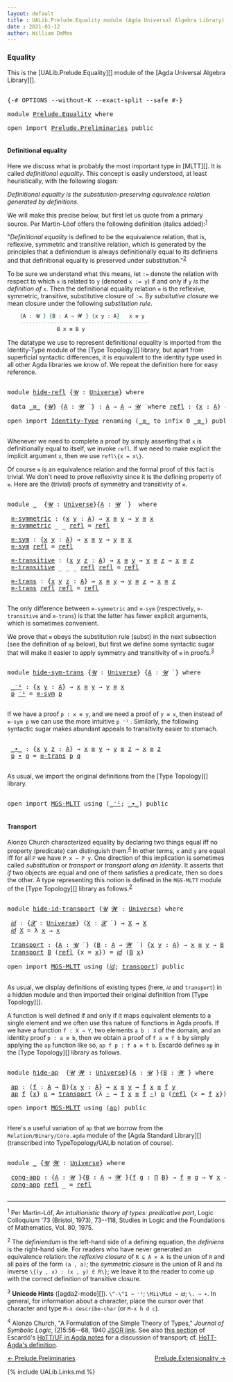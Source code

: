 ```yaml
---
layout: default
title : UALib.Prelude.Equality module (Agda Universal Algebra Library)
date : 2021-01-12
author: William DeMeo
---
```


### <a id="equality">Equality</a>

This is the [UALib.Prelude.Equality][] module of the [Agda Universal Algebra Library][].

<pre class="Agda">

<a id="276" class="Symbol">{-#</a> <a id="280" class="Keyword">OPTIONS</a> <a id="288" class="Pragma">--without-K</a> <a id="300" class="Pragma">--exact-split</a> <a id="314" class="Pragma">--safe</a> <a id="321" class="Symbol">#-}</a>

<a id="326" class="Keyword">module</a> <a id="333" href="Prelude.Equality.html" class="Module">Prelude.Equality</a> <a id="350" class="Keyword">where</a>

<a id="357" class="Keyword">open</a> <a id="362" class="Keyword">import</a> <a id="369" href="Prelude.Preliminaries.html" class="Module">Prelude.Preliminaries</a> <a id="391" class="Keyword">public</a>

</pre>

#### <a id="definitional-equality">Definitional equality</a>

Here we discuss what is probably the most important type in [MLTT][]. It is called *definitional equality*. This concept is easily understood, at least heuristically, with the following slogan:

*Definitional equality is the substitution-preserving equivalence relation generated by definitions.*

We will make this precise below, but first let us quote from a primary source. Per Martin-Löof offers the following definition (italics added):<sup>[1](Prelude.Equality.html#fn1)</sup>

"*Definitional equality* is defined to be the equivalence relation, that is, reflexive, symmetric and transitive relation, which is generated by the principles that a definiendum is always definitionally equal to its definiens and that definitional equality is preserved under substitution."<sup>[2](Prelude.Equality.html#fn2)

To be sure we understand what this means, let `:=` denote the relation with respect to which `x` is related to `y` (denoted `x := y`) if and only if `y` *is the definition of* `x`.  Then the definitional equality relation `≡` is the reflexive, symmetric, transitive, substitutive closure of `:=`. By *subsitutive closure* we mean closure under the following *substitution rule*.

<!--
\begin{prooftree}
\AxiomC{`\{A : 𝓤 ̇\}\{B : A → 𝓦 ̇\}\{x y : A\}`}
\AxiomC{`x ≡ y`}
\Rightlabel{(subst)}
\BinaryInfC{`B x ≡ B y`}
\end{prooftree}
-->

```agda
    {A : 𝓤 ̇} {B : A → 𝓦 ̇} {x y : A}   x ≡ y
    ------------------------------------------
                B x ≡ B y
```

The datatype we use to represent definitional equality is imported from the Identity-Type module of the [Type Topology][] library, but apart from superficial syntactic differences, it is equivalent to the identity type used in all other Agda libraries we know of.  We repeat the definition here for easy reference.

<pre class="Agda">

<a id="2283" class="Keyword">module</a> <a id="hide-refl"></a><a id="2290" href="Prelude.Equality.html#2290" class="Module">hide-refl</a> <a id="2300" class="Symbol">{</a><a id="2301" href="Prelude.Equality.html#2301" class="Bound">𝓤</a> <a id="2303" class="Symbol">:</a> <a id="2305" href="Agda.Primitive.html#423" class="Postulate">Universe</a><a id="2313" class="Symbol">}</a> <a id="2315" class="Keyword">where</a>

 <a id="2323" class="Keyword">data</a> <a id="hide-refl._≡_"></a><a id="2328" href="Prelude.Equality.html#2328" class="Datatype Operator">_≡_</a> <a id="2332" class="Symbol">{</a><a id="2333" href="Prelude.Equality.html#2333" class="Bound">𝓤</a><a id="2334" class="Symbol">}</a> <a id="2336" class="Symbol">{</a><a id="2337" href="Prelude.Equality.html#2337" class="Bound">A</a> <a id="2339" class="Symbol">:</a> <a id="2341" href="Prelude.Equality.html#2333" class="Bound">𝓤</a> <a id="2343" href="Universes.html#403" class="Function Operator">̇</a> <a id="2345" class="Symbol">}</a> <a id="2347" class="Symbol">:</a> <a id="2349" href="Prelude.Equality.html#2337" class="Bound">A</a> <a id="2351" class="Symbol">→</a> <a id="2353" href="Prelude.Equality.html#2337" class="Bound">A</a> <a id="2355" class="Symbol">→</a> <a id="2357" href="Prelude.Equality.html#2333" class="Bound">𝓤</a> <a id="2359" href="Universes.html#403" class="Function Operator">̇</a> <a id="2361" class="Keyword">where</a> <a id="hide-refl._≡_.refl"></a><a id="2367" href="Prelude.Equality.html#2367" class="InductiveConstructor">refl</a> <a id="2372" class="Symbol">:</a> <a id="2374" class="Symbol">{</a><a id="2375" href="Prelude.Equality.html#2375" class="Bound">x</a> <a id="2377" class="Symbol">:</a> <a id="2379" href="Prelude.Equality.html#2337" class="Bound">A</a><a id="2380" class="Symbol">}</a> <a id="2382" class="Symbol">→</a> <a id="2384" href="Prelude.Equality.html#2375" class="Bound">x</a> <a id="2386" href="Prelude.Equality.html#2328" class="Datatype Operator">≡</a> <a id="2388" href="Prelude.Equality.html#2375" class="Bound">x</a>

<a id="2391" class="Keyword">open</a> <a id="2396" class="Keyword">import</a> <a id="2403" href="Identity-Type.html" class="Module">Identity-Type</a> <a id="2417" class="Keyword">renaming</a> <a id="2426" class="Symbol">(</a><a id="2427" href="Identity-Type.html#121" class="Datatype Operator">_≡_</a> <a id="2431" class="Symbol">to</a> <a id="2434" class="Keyword">infix</a> <a id="2440" class="Number">0</a> <a id="_≡_"></a><a id="2442" href="Prelude.Equality.html#2442" class="Datatype Operator">_≡_</a><a id="2445" class="Symbol">)</a> <a id="2447" class="Keyword">public</a>

</pre>

Whenever we need to complete a proof by simply asserting that `x` is definitionally equal to itself, we invoke `refl`.  If we need to make explicit the implicit argument `x`, then we use `refl\{x = x\}`.

Of course `≡` is an equivalence relation and the formal proof of this fact is trivial. We don't need to prove reflexivity since it is the defining property of `≡`.  Here are the (trivial) proofs of symmetry and transitivity of `≡`.

<pre class="Agda">

<a id="2919" class="Keyword">module</a> <a id="2926" href="Prelude.Equality.html#2926" class="Module">_</a>  <a id="2929" class="Symbol">{</a><a id="2930" href="Prelude.Equality.html#2930" class="Bound">𝓤</a> <a id="2932" class="Symbol">:</a> <a id="2934" href="Agda.Primitive.html#423" class="Postulate">Universe</a><a id="2942" class="Symbol">}{</a><a id="2944" href="Prelude.Equality.html#2944" class="Bound">A</a> <a id="2946" class="Symbol">:</a> <a id="2948" href="Prelude.Equality.html#2930" class="Bound">𝓤</a> <a id="2950" href="Universes.html#403" class="Function Operator">̇</a> <a id="2952" class="Symbol">}</a>  <a id="2955" class="Keyword">where</a>

 <a id="2963" href="Prelude.Equality.html#2963" class="Function">≡-symmetric</a> <a id="2975" class="Symbol">:</a> <a id="2977" class="Symbol">(</a><a id="2978" href="Prelude.Equality.html#2978" class="Bound">x</a> <a id="2980" href="Prelude.Equality.html#2980" class="Bound">y</a> <a id="2982" class="Symbol">:</a> <a id="2984" href="Prelude.Equality.html#2944" class="Bound">A</a><a id="2985" class="Symbol">)</a> <a id="2987" class="Symbol">→</a> <a id="2989" href="Prelude.Equality.html#2978" class="Bound">x</a> <a id="2991" href="Prelude.Equality.html#2442" class="Datatype Operator">≡</a> <a id="2993" href="Prelude.Equality.html#2980" class="Bound">y</a> <a id="2995" class="Symbol">→</a> <a id="2997" href="Prelude.Equality.html#2980" class="Bound">y</a> <a id="2999" href="Prelude.Equality.html#2442" class="Datatype Operator">≡</a> <a id="3001" href="Prelude.Equality.html#2978" class="Bound">x</a>
 <a id="3004" href="Prelude.Equality.html#2963" class="Function">≡-symmetric</a> <a id="3016" class="Symbol">_</a> <a id="3018" class="Symbol">_</a> <a id="3020" href="Identity-Type.html#162" class="InductiveConstructor">refl</a> <a id="3025" class="Symbol">=</a> <a id="3027" href="Identity-Type.html#162" class="InductiveConstructor">refl</a>

 <a id="3034" href="Prelude.Equality.html#3034" class="Function">≡-sym</a> <a id="3040" class="Symbol">:</a> <a id="3042" class="Symbol">{</a><a id="3043" href="Prelude.Equality.html#3043" class="Bound">x</a> <a id="3045" href="Prelude.Equality.html#3045" class="Bound">y</a> <a id="3047" class="Symbol">:</a> <a id="3049" href="Prelude.Equality.html#2944" class="Bound">A</a><a id="3050" class="Symbol">}</a> <a id="3052" class="Symbol">→</a> <a id="3054" href="Prelude.Equality.html#3043" class="Bound">x</a> <a id="3056" href="Prelude.Equality.html#2442" class="Datatype Operator">≡</a> <a id="3058" href="Prelude.Equality.html#3045" class="Bound">y</a> <a id="3060" class="Symbol">→</a> <a id="3062" href="Prelude.Equality.html#3045" class="Bound">y</a> <a id="3064" href="Prelude.Equality.html#2442" class="Datatype Operator">≡</a> <a id="3066" href="Prelude.Equality.html#3043" class="Bound">x</a>
 <a id="3069" href="Prelude.Equality.html#3034" class="Function">≡-sym</a> <a id="3075" href="Identity-Type.html#162" class="InductiveConstructor">refl</a> <a id="3080" class="Symbol">=</a> <a id="3082" href="Identity-Type.html#162" class="InductiveConstructor">refl</a>

 <a id="3089" href="Prelude.Equality.html#3089" class="Function">≡-transitive</a> <a id="3102" class="Symbol">:</a> <a id="3104" class="Symbol">(</a><a id="3105" href="Prelude.Equality.html#3105" class="Bound">x</a> <a id="3107" href="Prelude.Equality.html#3107" class="Bound">y</a> <a id="3109" href="Prelude.Equality.html#3109" class="Bound">z</a> <a id="3111" class="Symbol">:</a> <a id="3113" href="Prelude.Equality.html#2944" class="Bound">A</a><a id="3114" class="Symbol">)</a> <a id="3116" class="Symbol">→</a> <a id="3118" href="Prelude.Equality.html#3105" class="Bound">x</a> <a id="3120" href="Prelude.Equality.html#2442" class="Datatype Operator">≡</a> <a id="3122" href="Prelude.Equality.html#3107" class="Bound">y</a> <a id="3124" class="Symbol">→</a> <a id="3126" href="Prelude.Equality.html#3107" class="Bound">y</a> <a id="3128" href="Prelude.Equality.html#2442" class="Datatype Operator">≡</a> <a id="3130" href="Prelude.Equality.html#3109" class="Bound">z</a> <a id="3132" class="Symbol">→</a> <a id="3134" href="Prelude.Equality.html#3105" class="Bound">x</a> <a id="3136" href="Prelude.Equality.html#2442" class="Datatype Operator">≡</a> <a id="3138" href="Prelude.Equality.html#3109" class="Bound">z</a>
 <a id="3141" href="Prelude.Equality.html#3089" class="Function">≡-transitive</a> <a id="3154" class="Symbol">_</a> <a id="3156" class="Symbol">_</a> <a id="3158" class="Symbol">_</a> <a id="3160" href="Identity-Type.html#162" class="InductiveConstructor">refl</a> <a id="3165" href="Identity-Type.html#162" class="InductiveConstructor">refl</a> <a id="3170" class="Symbol">=</a> <a id="3172" href="Identity-Type.html#162" class="InductiveConstructor">refl</a>

 <a id="3179" href="Prelude.Equality.html#3179" class="Function">≡-trans</a> <a id="3187" class="Symbol">:</a> <a id="3189" class="Symbol">{</a><a id="3190" href="Prelude.Equality.html#3190" class="Bound">x</a> <a id="3192" href="Prelude.Equality.html#3192" class="Bound">y</a> <a id="3194" href="Prelude.Equality.html#3194" class="Bound">z</a> <a id="3196" class="Symbol">:</a> <a id="3198" href="Prelude.Equality.html#2944" class="Bound">A</a><a id="3199" class="Symbol">}</a> <a id="3201" class="Symbol">→</a> <a id="3203" href="Prelude.Equality.html#3190" class="Bound">x</a> <a id="3205" href="Prelude.Equality.html#2442" class="Datatype Operator">≡</a> <a id="3207" href="Prelude.Equality.html#3192" class="Bound">y</a> <a id="3209" class="Symbol">→</a> <a id="3211" href="Prelude.Equality.html#3192" class="Bound">y</a> <a id="3213" href="Prelude.Equality.html#2442" class="Datatype Operator">≡</a> <a id="3215" href="Prelude.Equality.html#3194" class="Bound">z</a> <a id="3217" class="Symbol">→</a> <a id="3219" href="Prelude.Equality.html#3190" class="Bound">x</a> <a id="3221" href="Prelude.Equality.html#2442" class="Datatype Operator">≡</a> <a id="3223" href="Prelude.Equality.html#3194" class="Bound">z</a>
 <a id="3226" href="Prelude.Equality.html#3179" class="Function">≡-trans</a> <a id="3234" href="Identity-Type.html#162" class="InductiveConstructor">refl</a> <a id="3239" href="Identity-Type.html#162" class="InductiveConstructor">refl</a> <a id="3244" class="Symbol">=</a> <a id="3246" href="Identity-Type.html#162" class="InductiveConstructor">refl</a>

</pre>

The only difference between `≡-symmetric` and `≡-sym` (respectively, `≡-transitive` and `≡-trans`) is that the latter has fewer explicit arguments, which is sometimes convenient.

We prove that `≡` obeys the substitution rule (subst) in the next subsection (see the definition of `ap` below), but first we define some syntactic sugar that will make it easier to apply symmetry and transitivity of `≡` in proofs.<sup>[3](Prelude.Equality.html#fn3)</sup>

<pre class="Agda">

<a id="3732" class="Keyword">module</a> <a id="hide-sym-trans"></a><a id="3739" href="Prelude.Equality.html#3739" class="Module">hide-sym-trans</a> <a id="3754" class="Symbol">{</a><a id="3755" href="Prelude.Equality.html#3755" class="Bound">𝓤</a> <a id="3757" class="Symbol">:</a> <a id="3759" href="Agda.Primitive.html#423" class="Postulate">Universe</a><a id="3767" class="Symbol">}</a> <a id="3769" class="Symbol">{</a><a id="3770" href="Prelude.Equality.html#3770" class="Bound">A</a> <a id="3772" class="Symbol">:</a> <a id="3774" href="Prelude.Equality.html#3755" class="Bound">𝓤</a> <a id="3776" href="Universes.html#403" class="Function Operator">̇</a> <a id="3778" class="Symbol">}</a> <a id="3780" class="Keyword">where</a>

 <a id="hide-sym-trans._⁻¹"></a><a id="3788" href="Prelude.Equality.html#3788" class="Function Operator">_⁻¹</a> <a id="3792" class="Symbol">:</a> <a id="3794" class="Symbol">{</a><a id="3795" href="Prelude.Equality.html#3795" class="Bound">x</a> <a id="3797" href="Prelude.Equality.html#3797" class="Bound">y</a> <a id="3799" class="Symbol">:</a> <a id="3801" href="Prelude.Equality.html#3770" class="Bound">A</a><a id="3802" class="Symbol">}</a> <a id="3804" class="Symbol">→</a> <a id="3806" href="Prelude.Equality.html#3795" class="Bound">x</a> <a id="3808" href="Prelude.Equality.html#2442" class="Datatype Operator">≡</a> <a id="3810" href="Prelude.Equality.html#3797" class="Bound">y</a> <a id="3812" class="Symbol">→</a> <a id="3814" href="Prelude.Equality.html#3797" class="Bound">y</a> <a id="3816" href="Prelude.Equality.html#2442" class="Datatype Operator">≡</a> <a id="3818" href="Prelude.Equality.html#3795" class="Bound">x</a>
 <a id="3821" href="Prelude.Equality.html#3821" class="Bound">p</a> <a id="3823" href="Prelude.Equality.html#3788" class="Function Operator">⁻¹</a> <a id="3826" class="Symbol">=</a> <a id="3828" href="Prelude.Equality.html#3034" class="Function">≡-sym</a> <a id="3834" href="Prelude.Equality.html#3821" class="Bound">p</a>

</pre>

If we have a proof `p : x ≡ y`, and we need a proof of `y ≡ x`, then instead of `≡-sym p` we can use the more intuitive `p ⁻¹` . Similarly, the following syntactic sugar makes abundant appeals to transitivity easier to stomach.

<pre class="Agda">

 <a id="hide-sym-trans._∙_"></a><a id="4093" href="Prelude.Equality.html#4093" class="Function Operator">_∙_</a> <a id="4097" class="Symbol">:</a> <a id="4099" class="Symbol">{</a><a id="4100" href="Prelude.Equality.html#4100" class="Bound">x</a> <a id="4102" href="Prelude.Equality.html#4102" class="Bound">y</a> <a id="4104" href="Prelude.Equality.html#4104" class="Bound">z</a> <a id="4106" class="Symbol">:</a> <a id="4108" href="Prelude.Equality.html#3770" class="Bound">A</a><a id="4109" class="Symbol">}</a> <a id="4111" class="Symbol">→</a> <a id="4113" href="Prelude.Equality.html#4100" class="Bound">x</a> <a id="4115" href="Prelude.Equality.html#2442" class="Datatype Operator">≡</a> <a id="4117" href="Prelude.Equality.html#4102" class="Bound">y</a> <a id="4119" class="Symbol">→</a> <a id="4121" href="Prelude.Equality.html#4102" class="Bound">y</a> <a id="4123" href="Prelude.Equality.html#2442" class="Datatype Operator">≡</a> <a id="4125" href="Prelude.Equality.html#4104" class="Bound">z</a> <a id="4127" class="Symbol">→</a> <a id="4129" href="Prelude.Equality.html#4100" class="Bound">x</a> <a id="4131" href="Prelude.Equality.html#2442" class="Datatype Operator">≡</a> <a id="4133" href="Prelude.Equality.html#4104" class="Bound">z</a>
 <a id="4136" href="Prelude.Equality.html#4136" class="Bound">p</a> <a id="4138" href="Prelude.Equality.html#4093" class="Function Operator">∙</a> <a id="4140" href="Prelude.Equality.html#4140" class="Bound">q</a> <a id="4142" class="Symbol">=</a> <a id="4144" href="Prelude.Equality.html#3179" class="Function">≡-trans</a> <a id="4152" href="Prelude.Equality.html#4136" class="Bound">p</a> <a id="4154" href="Prelude.Equality.html#4140" class="Bound">q</a>

</pre>

As usual, we import the original definitions from the [Type Topology][] library.

<pre class="Agda">

<a id="4265" class="Keyword">open</a> <a id="4270" class="Keyword">import</a> <a id="4277" href="MGS-MLTT.html" class="Module">MGS-MLTT</a> <a id="4286" class="Keyword">using</a> <a id="4292" class="Symbol">(</a><a id="4293" href="MGS-MLTT.html#6125" class="Function Operator">_⁻¹</a><a id="4296" class="Symbol">;</a> <a id="4298" href="MGS-MLTT.html#5910" class="Function Operator">_∙_</a><a id="4301" class="Symbol">)</a> <a id="4303" class="Keyword">public</a>

</pre>

#### <a id="transport">Transport</a>

Alonzo Church characterized equality by declaring two things equal iff no property (predicate) can distinguish them.<sup>[4](Prelude.Equality.html#fn4)</sup>  In other terms, `x` and `y` are equal iff for all `P` we have `P x → P y`.  One direction of this implication is sometimes called *substitution* or *transport* or *transport along an identity*.  It asserts that *if* two objects are equal and one of them satisfies a predicate, then so does the other. A type representing this notion is defined in the `MGS-MLTT` module of the [Type Topology][] library as follows.<sup>[2](Preliminaries.Equality.html#fn2)</sup>

<pre class="Agda">

<a id="4996" class="Keyword">module</a> <a id="hide-id-transport"></a><a id="5003" href="Prelude.Equality.html#5003" class="Module">hide-id-transport</a> <a id="5021" class="Symbol">{</a><a id="5022" href="Prelude.Equality.html#5022" class="Bound">𝓤</a> <a id="5024" href="Prelude.Equality.html#5024" class="Bound">𝓦</a> <a id="5026" class="Symbol">:</a> <a id="5028" href="Agda.Primitive.html#423" class="Postulate">Universe</a><a id="5036" class="Symbol">}</a> <a id="5038" class="Keyword">where</a>

 <a id="hide-id-transport.𝑖𝑑"></a><a id="5046" href="Prelude.Equality.html#5046" class="Function">𝑖𝑑</a> <a id="5049" class="Symbol">:</a> <a id="5051" class="Symbol">{</a><a id="5052" href="Prelude.Equality.html#5052" class="Bound">𝓧</a> <a id="5054" class="Symbol">:</a> <a id="5056" href="Agda.Primitive.html#423" class="Postulate">Universe</a><a id="5064" class="Symbol">}</a> <a id="5066" class="Symbol">(</a><a id="5067" href="Prelude.Equality.html#5067" class="Bound">X</a> <a id="5069" class="Symbol">:</a> <a id="5071" href="Prelude.Equality.html#5052" class="Bound">𝓧</a> <a id="5073" href="Universes.html#403" class="Function Operator">̇</a> <a id="5075" class="Symbol">)</a> <a id="5077" class="Symbol">→</a> <a id="5079" href="Prelude.Equality.html#5067" class="Bound">X</a> <a id="5081" class="Symbol">→</a> <a id="5083" href="Prelude.Equality.html#5067" class="Bound">X</a>
 <a id="5086" href="Prelude.Equality.html#5046" class="Function">𝑖𝑑</a> <a id="5089" href="Prelude.Equality.html#5089" class="Bound">X</a> <a id="5091" class="Symbol">=</a> <a id="5093" class="Symbol">λ</a> <a id="5095" href="Prelude.Equality.html#5095" class="Bound">x</a> <a id="5097" class="Symbol">→</a> <a id="5099" href="Prelude.Equality.html#5095" class="Bound">x</a>

 <a id="hide-id-transport.transport"></a><a id="5103" href="Prelude.Equality.html#5103" class="Function">transport</a> <a id="5113" class="Symbol">:</a> <a id="5115" class="Symbol">{</a><a id="5116" href="Prelude.Equality.html#5116" class="Bound">A</a> <a id="5118" class="Symbol">:</a> <a id="5120" href="Prelude.Equality.html#5022" class="Bound">𝓤</a> <a id="5122" href="Universes.html#403" class="Function Operator">̇</a> <a id="5124" class="Symbol">}</a> <a id="5126" class="Symbol">(</a><a id="5127" href="Prelude.Equality.html#5127" class="Bound">B</a> <a id="5129" class="Symbol">:</a> <a id="5131" href="Prelude.Equality.html#5116" class="Bound">A</a> <a id="5133" class="Symbol">→</a> <a id="5135" href="Prelude.Equality.html#5024" class="Bound">𝓦</a> <a id="5137" href="Universes.html#403" class="Function Operator">̇</a> <a id="5139" class="Symbol">)</a> <a id="5141" class="Symbol">{</a><a id="5142" href="Prelude.Equality.html#5142" class="Bound">x</a> <a id="5144" href="Prelude.Equality.html#5144" class="Bound">y</a> <a id="5146" class="Symbol">:</a> <a id="5148" href="Prelude.Equality.html#5116" class="Bound">A</a><a id="5149" class="Symbol">}</a> <a id="5151" class="Symbol">→</a> <a id="5153" href="Prelude.Equality.html#5142" class="Bound">x</a> <a id="5155" href="Prelude.Equality.html#2442" class="Datatype Operator">≡</a> <a id="5157" href="Prelude.Equality.html#5144" class="Bound">y</a> <a id="5159" class="Symbol">→</a> <a id="5161" href="Prelude.Equality.html#5127" class="Bound">B</a> <a id="5163" href="Prelude.Equality.html#5142" class="Bound">x</a> <a id="5165" class="Symbol">→</a> <a id="5167" href="Prelude.Equality.html#5127" class="Bound">B</a> <a id="5169" href="Prelude.Equality.html#5144" class="Bound">y</a>
 <a id="5172" href="Prelude.Equality.html#5103" class="Function">transport</a> <a id="5182" href="Prelude.Equality.html#5182" class="Bound">B</a> <a id="5184" class="Symbol">(</a><a id="5185" href="Identity-Type.html#162" class="InductiveConstructor">refl</a> <a id="5190" class="Symbol">{</a><a id="5191" class="Argument">x</a> <a id="5193" class="Symbol">=</a> <a id="5195" href="Prelude.Equality.html#5195" class="Bound">x</a><a id="5196" class="Symbol">})</a> <a id="5199" class="Symbol">=</a> <a id="5201" href="Prelude.Equality.html#5046" class="Function">𝑖𝑑</a> <a id="5204" class="Symbol">(</a><a id="5205" href="Prelude.Equality.html#5182" class="Bound">B</a> <a id="5207" href="Prelude.Equality.html#5195" class="Bound">x</a><a id="5208" class="Symbol">)</a>

<a id="5211" class="Keyword">open</a> <a id="5216" class="Keyword">import</a> <a id="5223" href="MGS-MLTT.html" class="Module">MGS-MLTT</a> <a id="5232" class="Keyword">using</a> <a id="5238" class="Symbol">(</a><a id="5239" href="MGS-MLTT.html#3778" class="Function">𝑖𝑑</a><a id="5241" class="Symbol">;</a> <a id="5243" href="MGS-MLTT.html#4946" class="Function">transport</a><a id="5252" class="Symbol">)</a> <a id="5254" class="Keyword">public</a>

</pre>

As usual, we display definitions of existing types (here, `𝑖𝑑` and `transport`) in a hidden module and then imported their original definition from [Type Topology][].

A function is well defined if and only if it maps equivalent elements to a single element and we often use this nature of functions in Agda proofs.  If we have a function `f : X → Y`, two elements `a b : X` of the domain, and an identity proof `p : a ≡ b`, then we obtain a proof of `f a ≡ f b` by simply applying the `ap` function like so, `ap f p : f a ≡ f b`. Escardó defines `ap` in the [Type Topology][] library as follows.

<pre class="Agda">

<a id="5886" class="Keyword">module</a> <a id="hide-ap"></a><a id="5893" href="Prelude.Equality.html#5893" class="Module">hide-ap</a>  <a id="5902" class="Symbol">{</a><a id="5903" href="Prelude.Equality.html#5903" class="Bound">𝓤</a> <a id="5905" href="Prelude.Equality.html#5905" class="Bound">𝓦</a> <a id="5907" class="Symbol">:</a> <a id="5909" href="Agda.Primitive.html#423" class="Postulate">Universe</a><a id="5917" class="Symbol">}{</a><a id="5919" href="Prelude.Equality.html#5919" class="Bound">A</a> <a id="5921" class="Symbol">:</a> <a id="5923" href="Prelude.Equality.html#5903" class="Bound">𝓤</a> <a id="5925" href="Universes.html#403" class="Function Operator">̇</a><a id="5926" class="Symbol">}{</a><a id="5928" href="Prelude.Equality.html#5928" class="Bound">B</a> <a id="5930" class="Symbol">:</a> <a id="5932" href="Prelude.Equality.html#5905" class="Bound">𝓦</a> <a id="5934" href="Universes.html#403" class="Function Operator">̇</a><a id="5935" class="Symbol">}</a> <a id="5937" class="Keyword">where</a>

 <a id="hide-ap.ap"></a><a id="5945" href="Prelude.Equality.html#5945" class="Function">ap</a> <a id="5948" class="Symbol">:</a> <a id="5950" class="Symbol">(</a><a id="5951" href="Prelude.Equality.html#5951" class="Bound">f</a> <a id="5953" class="Symbol">:</a> <a id="5955" href="Prelude.Equality.html#5919" class="Bound">A</a> <a id="5957" class="Symbol">→</a> <a id="5959" href="Prelude.Equality.html#5928" class="Bound">B</a><a id="5960" class="Symbol">){</a><a id="5962" href="Prelude.Equality.html#5962" class="Bound">x</a> <a id="5964" href="Prelude.Equality.html#5964" class="Bound">y</a> <a id="5966" class="Symbol">:</a> <a id="5968" href="Prelude.Equality.html#5919" class="Bound">A</a><a id="5969" class="Symbol">}</a> <a id="5971" class="Symbol">→</a> <a id="5973" href="Prelude.Equality.html#5962" class="Bound">x</a> <a id="5975" href="Prelude.Equality.html#2442" class="Datatype Operator">≡</a> <a id="5977" href="Prelude.Equality.html#5964" class="Bound">y</a> <a id="5979" class="Symbol">→</a> <a id="5981" href="Prelude.Equality.html#5951" class="Bound">f</a> <a id="5983" href="Prelude.Equality.html#5962" class="Bound">x</a> <a id="5985" href="Prelude.Equality.html#2442" class="Datatype Operator">≡</a> <a id="5987" href="Prelude.Equality.html#5951" class="Bound">f</a> <a id="5989" href="Prelude.Equality.html#5964" class="Bound">y</a>
 <a id="5992" href="Prelude.Equality.html#5945" class="Function">ap</a> <a id="5995" href="Prelude.Equality.html#5995" class="Bound">f</a> <a id="5997" class="Symbol">{</a><a id="5998" href="Prelude.Equality.html#5998" class="Bound">x</a><a id="5999" class="Symbol">}</a> <a id="6001" href="Prelude.Equality.html#6001" class="Bound">p</a> <a id="6003" class="Symbol">=</a> <a id="6005" href="MGS-MLTT.html#4946" class="Function">transport</a> <a id="6015" class="Symbol">(λ</a> <a id="6018" href="Prelude.Equality.html#6018" class="Bound">-</a> <a id="6020" class="Symbol">→</a> <a id="6022" href="Prelude.Equality.html#5995" class="Bound">f</a> <a id="6024" href="Prelude.Equality.html#5998" class="Bound">x</a> <a id="6026" href="Prelude.Equality.html#2442" class="Datatype Operator">≡</a> <a id="6028" href="Prelude.Equality.html#5995" class="Bound">f</a> <a id="6030" href="Prelude.Equality.html#6018" class="Bound">-</a><a id="6031" class="Symbol">)</a> <a id="6033" href="Prelude.Equality.html#6001" class="Bound">p</a> <a id="6035" class="Symbol">(</a><a id="6036" href="Identity-Type.html#162" class="InductiveConstructor">refl</a> <a id="6041" class="Symbol">{</a><a id="6042" class="Argument">x</a> <a id="6044" class="Symbol">=</a> <a id="6046" href="Prelude.Equality.html#5995" class="Bound">f</a> <a id="6048" href="Prelude.Equality.html#5998" class="Bound">x</a><a id="6049" class="Symbol">})</a>

<a id="6053" class="Keyword">open</a> <a id="6058" class="Keyword">import</a> <a id="6065" href="MGS-MLTT.html" class="Module">MGS-MLTT</a> <a id="6074" class="Keyword">using</a> <a id="6080" class="Symbol">(</a><a id="6081" href="MGS-MLTT.html#6613" class="Function">ap</a><a id="6083" class="Symbol">)</a> <a id="6085" class="Keyword">public</a>

</pre>

Here's a useful variation of `ap` that we borrow from the `Relation/Binary/Core.agda` module of the [Agda Standard Library][] (transcribed into TypeTopology/UALib notation of course).

<pre class="Agda">

<a id="6304" class="Keyword">module</a> <a id="6311" href="Prelude.Equality.html#6311" class="Module">_</a> <a id="6313" class="Symbol">{</a><a id="6314" href="Prelude.Equality.html#6314" class="Bound">𝓤</a> <a id="6316" href="Prelude.Equality.html#6316" class="Bound">𝓦</a> <a id="6318" class="Symbol">:</a> <a id="6320" href="Agda.Primitive.html#423" class="Postulate">Universe</a><a id="6328" class="Symbol">}</a> <a id="6330" class="Keyword">where</a>

 <a id="6338" href="Prelude.Equality.html#6338" class="Function">cong-app</a> <a id="6347" class="Symbol">:</a> <a id="6349" class="Symbol">{</a><a id="6350" href="Prelude.Equality.html#6350" class="Bound">A</a> <a id="6352" class="Symbol">:</a> <a id="6354" href="Prelude.Equality.html#6314" class="Bound">𝓤</a> <a id="6356" href="Universes.html#403" class="Function Operator">̇</a><a id="6357" class="Symbol">}{</a><a id="6359" href="Prelude.Equality.html#6359" class="Bound">B</a> <a id="6361" class="Symbol">:</a> <a id="6363" href="Prelude.Equality.html#6350" class="Bound">A</a> <a id="6365" class="Symbol">→</a> <a id="6367" href="Prelude.Equality.html#6316" class="Bound">𝓦</a> <a id="6369" href="Universes.html#403" class="Function Operator">̇</a><a id="6370" class="Symbol">}{</a><a id="6372" href="Prelude.Equality.html#6372" class="Bound">f</a> <a id="6374" href="Prelude.Equality.html#6374" class="Bound">g</a> <a id="6376" class="Symbol">:</a> <a id="6378" href="MGS-MLTT.html#3562" class="Function">Π</a> <a id="6380" href="Prelude.Equality.html#6359" class="Bound">B</a><a id="6381" class="Symbol">}</a> <a id="6383" class="Symbol">→</a> <a id="6385" href="Prelude.Equality.html#6372" class="Bound">f</a> <a id="6387" href="Prelude.Equality.html#2442" class="Datatype Operator">≡</a> <a id="6389" href="Prelude.Equality.html#6374" class="Bound">g</a> <a id="6391" class="Symbol">→</a> <a id="6393" class="Symbol">∀</a> <a id="6395" href="Prelude.Equality.html#6395" class="Bound">x</a> <a id="6397" class="Symbol">→</a> <a id="6399" href="Prelude.Equality.html#6372" class="Bound">f</a> <a id="6401" href="Prelude.Equality.html#6395" class="Bound">x</a> <a id="6403" href="Prelude.Equality.html#2442" class="Datatype Operator">≡</a> <a id="6405" href="Prelude.Equality.html#6374" class="Bound">g</a> <a id="6407" href="Prelude.Equality.html#6395" class="Bound">x</a>
 <a id="6410" href="Prelude.Equality.html#6338" class="Function">cong-app</a> <a id="6419" href="Identity-Type.html#162" class="InductiveConstructor">refl</a> <a id="6424" class="Symbol">_</a> <a id="6426" class="Symbol">=</a> <a id="6428" href="Identity-Type.html#162" class="InductiveConstructor">refl</a>

</pre>





-------------------------------------


<sup>1</sup><span class="footnote" id="fn1"> Per Martin-Löf, *An intuitionistic theory of types: predicative part*, Logic Colloquium '73 (Bristol, 1973), 73--118, Studies in Logic and the Foundations of Mathematics, Vol. 80, 1975.

<sup>2</sup><span class="footnote" id="fn2"> The *definiendum* is the left-hand side of a defining equation, the *definiens* is the right-hand side. For readers who have never generated an equivalence relation: the *reflexive closure* of `R ⊆ A × A `is the union of `R` and all pairs of the form `(a , a)`; the *symmetric closure* is the union of R and its inverse `\{(y , x) : (x , y) ∈ R\}`; we leave it to the reader to come up with the correct definition of transitive closure.

<sup>3</sup><span class="footnote" id="fn3"> **Unicode Hints** ([agda2-mode][]). `\^-\^1 ↝ ⁻¹`; `\Mii\Mid ↝ 𝑖𝑑`; `\. ↝ ∙`. In general, for information about a character, place the cursor over that character and type `M-x describe-char` (or `M-x h d c`).</span>



<sup>4</sup><span class="footnote" id="fn4"> Alonzo Church, "A Formulation of the Simple Theory of Types," *Journal of Symbolic Logic*, (2)5:56--68, 1940 [JSOR link](http://www.jstor.org/stable/2266170). See also [this section](https://www.cs.bham.ac.uk/~mhe/HoTT-UF-in-Agda-Lecture-Notes/HoTT-UF-Agda.html#70309) of Escardó's [HoTT/UF in Agda notes](https://www.cs.bham.ac.uk/~mhe/HoTT-UF-in-Agda-Lecture-Notes/HoTT-UF-Agda.html) for a discussion of transport; cf. [HoTT-Agda's definition](https://github.com/HoTT/HoTT-Agda/blob/master/core/lib/Base.agda).<span>

<p></p>
<p></p>


[← Prelude.Preliminaries ](Prelude.Preliminaries.html)
<span style="float:right;">[Prelude.Extensionality →](Prelude.Extensionality.html)</span>

{% include UALib.Links.md %}


<!-- NO LONGER USED

#### <a id="≡-intro-and-≡-elim-for-nondependent-pairs">≡-intro and ≡-elim for nondependent pairs</a>

We conclude the Equality module with some occasionally useful introduction and elimination rules for the equality relation on (nondependent) pair types.

 ≡-elim-left : {A₁ A₂ : 𝓤 ̇}{B₁ B₂ : 𝓦 ̇} → (A₁ , B₁) ≡ (A₂ , B₂) → A₁ ≡ A₂
 ≡-elim-left e = ap fst e


 ≡-elim-right : {A₁ A₂ : 𝓤 ̇}{B₁ B₂ : 𝓦 ̇} → (A₁ , B₁) ≡ (A₂ , B₂) → B₁ ≡ B₂
 ≡-elim-right e = ap snd e


 ≡-×-intro : {A₁ A₂ : 𝓤 ̇} {B₁ B₂ : 𝓦 ̇} → A₁ ≡ A₂ → B₁ ≡ B₂ → (A₁ , B₁) ≡ (A₂ , B₂)
 ≡-×-intro refl refl = refl


 ≡-×-int : {A : 𝓤 ̇}{B : 𝓦 ̇}{a x : A}{b y : B} → a ≡ x → b ≡ y → (a , b) ≡ (x , y)
 ≡-×-int refl refl = refl

-->
